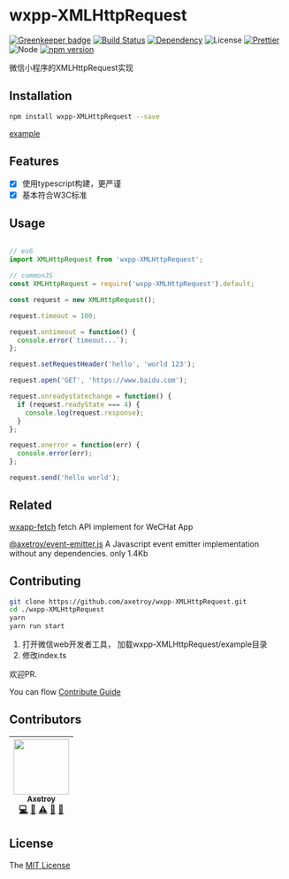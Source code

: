 # wxpp-XMLHttpRequest

[![Greenkeeper badge](https://badges.greenkeeper.io/axetroy/wxpp-XMLHttpRequest.svg)](https://greenkeeper.io/)
[![Build Status](https://travis-ci.org/axetroy/wxpp-XMLHttpRequest.svg?branch=master)](https://travis-ci.org/axetroy/wxpp-XMLHttpRequest)
[![Dependency](https://david-dm.org/axetroy/wxpp-XMLHttpRequest.svg)](https://david-dm.org/axetroy/wxpp-XMLHttpRequest)
![License](https://img.shields.io/badge/license-MIT-green.svg)
[![Prettier](https://img.shields.io/badge/Code%20Style-Prettier-green.svg)](https://github.com/prettier/prettier)
![Node](https://img.shields.io/badge/node-%3E=6.0-blue.svg?style=flat-square)
[![npm version](https://badge.fury.io/js/wxpp-XMLHttpRequest.svg)](https://badge.fury.io/js/wxpp-XMLHttpRequest)

微信小程序的XMLHttpRequest实现

## Installation
```bash
npm install wxpp-XMLHttpRequest --save
```

[example](https://github.com/axetroy/wxpp-XMLHttpRequest/tree/master/example)

## Features

- [x] 使用typescript构建，更严谨
- [x] 基本符合W3C标准

## Usage

```javascript

// es6
import XMLHttpRequest from 'wxpp-XMLHttpRequest';

// commonJS
const XMLHttpRequest = require('wxpp-XMLHttpRequest').default;

const request = new XMLHttpRequest();

request.timeout = 100;

request.ontimeout = function() {
  console.error(`timeout...`);
};

request.setRequestHeader('hello', 'world 123');

request.open('GET', 'https://www.baidu.com');

request.onreadystatechange = function() {
  if (request.readyState === 4) {
    console.log(request.response);
  }
};

request.onerror = function(err) {
  console.error(err);
};

request.send('hello world');
```

## Related

[wxapp-fetch](https://github.com/axetroy/wxapp-fetch) fetch API implement for WeCHat App

[@axetroy/event-emitter.js](https://github.com/axetroy/event-emitter.js) A Javascript event emitter implementation without any dependencies. only 1.4Kb

## Contributing

```bash
git clone https://github.com/axetroy/wxpp-XMLHttpRequest.git
cd ./wxpp-XMLHttpRequest
yarn
yarn run start
```

1. 打开微信web开发者工具， 加载wxpp-XMLHttpRequest/example目录
2. 修改index.ts

欢迎PR.

You can flow [Contribute Guide](https://github.com/axetroy/wxpp-XMLHttpRequest/blob/master/contributing.md)

## Contributors

<!-- ALL-CONTRIBUTORS-LIST:START - Do not remove or modify this section -->
| [<img src="https://avatars1.githubusercontent.com/u/9758711?v=3" width="100px;"/><br /><sub>Axetroy</sub>](http://axetroy.github.io)<br />[💻](https://github.com/axetroy/wxpp-XMLHttpRequest/commits?author=axetroy "Code") [🔌](#plugin-axetroy "Plugin/utility libraries") [⚠️](https://github.com/axetroy/wxpp-XMLHttpRequest/commits?author=axetroy "Tests") [🐛](https://github.com/axetroy/wxpp-XMLHttpRequest/issues?q=author%3Aaxetroy "Bug reports") [🎨](#design-axetroy "Design") |
| :---: |
<!-- ALL-CONTRIBUTORS-LIST:END -->

## License

The [MIT License](https://github.com/axetroy/wxpp-XMLHttpRequest/blob/master/LICENSE)
